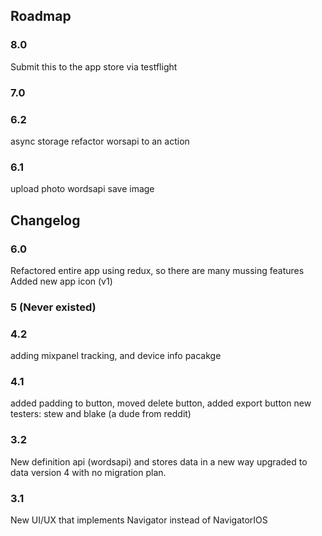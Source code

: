 ## Roadmap

### 8.0
Submit this to the app store via testflight

### 7.0


### 6.2
async storage
refactor worsapi to an action

### 6.1
upload photo
wordsapi
save image

## Changelog

### 6.0
Refactored entire app using redux, so there are many mussing features
Added new app icon (v1)



### 5 (Never existed)

### 4.2
adding mixpanel tracking, and device info pacakge

### 4.1
added padding to button, moved delete button, added export button
new testers: stew and blake (a dude from reddit)

### 3.2
New definition api (wordsapi) and stores data in a new way
upgraded to data version 4 with no migration plan.

### 3.1
New UI/UX that implements Navigator instead of NavigatorIOS
